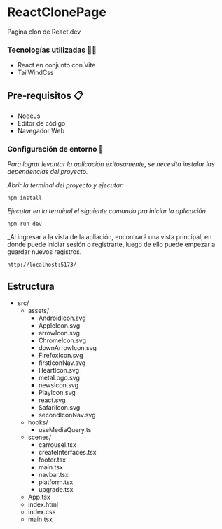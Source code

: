 # ReactClonePage

Pagina clon de React.dev


### Tecnologías utilizadas 🧑‍💻

- React en conjunto con Vite
- TailWindCss


## Pre-requisitos 📋

- NodeJs
- Editor de código
- Navegador Web



### Configuración de entorno 🔧

_Para lograr levantar la aplicación exitosamente, se necesita instalar las dependencias del proyecto._

_Abrir la terminal del proyecto y ejecutar:_

```
npm install
```

_Ejecutar en la terminal el siguiente comando pra iniciar la aplicación_

```
npm run dev
```

_Al ingresar a la vista de la apliación, encontrará una vista principal, en donde puede iniciar sesión o registrarte, luego de ello puede empezar a guardar nuevos registros. 

```
http://localhost:5173/
```

## Estructura
- src/ 
  - assets/
    - AndroidIcon.svg
    - AppleIcon.svg
    - arrowIcon.svg
    - ChromeIcon.svg
    - downArrowIcon.svg
    - FirefoxIcon.svg
    - firstIconNav.svg
    - HeartIcon.svg
    - metaLogo.svg
    - newsIcon.svg
    - PlayIcon.svg
    - react.svg
    - SafariIcon.svg
    - secondIconNav.svg
  - hooks/
    - useMediaQuery.ts
  - scenes/
      - carrousel.tsx
      - createInterfaces.tsx
      - footer.tsx
      - main.tsx
      - navbar.tsx
      - platform.tsx
      - upgrade.tsx
  - App.tsx
  - index.html
  - index.css
  - main.tsx
